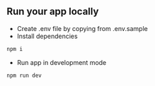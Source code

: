 ## Run your app locally

- Create .env file by copying from .env.sample
- Install dependencies

```bash
npm i
```

- Run app in development mode

```bash
npm run dev
```
